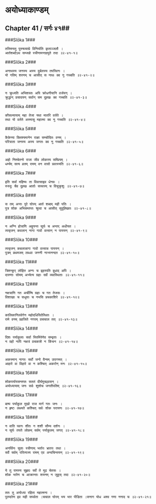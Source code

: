 अयोध्याकाण्डम्
===============================


## Chapter 41  / सर्गः ४१##


###Slōka 1###


    तस्मिम्स्तु पुरुषव्याघ्रे विनिर्याति कृताञ्जलौ ।
    आर्तशब्दोऽथ सम्जज्ञे स्त्रीणामन्तह्पुते तदा ॥२-४१-१॥


###Slōka 2###


    अनाथस्य जनस्य अस्य दुर्बलस्य तपस्विनः ।
    यो गतिम् शरणम् च आसीत् स नाथः क्व नु गच्चति ॥२-४१-२॥


###Slōka 3###


    न क्रुध्यति अभिशस्तः अपि क्रोधनीयानि वर्जयन् ।
    क्रुद्धान् प्रसादयन् सर्वान् सम दुह्खः क्व गच्चति ॥२-४१-३॥


###Slōka 4###


    कौसल्यायाम् महा तेजा यथा मातरि वर्तते ।
    तथा यो वर्तते अस्मासु महात्मा क्व नु गच्चति ॥२-४१-४॥


###Slōka 5###


    कैकेय्या क्लिश्यमानेन राज्ञा सम्चोदितः वनम् ।
    परित्राता जनस्य अस्य जगतः क्व नु गच्चति ॥२-४१-५॥


###Slōka 6###


    अहो निश्चेतनो राजा जीव लोकस्य सम्प्रियम् ।
    धर्म्यम् सत्य व्रतम् रामम् वन वासो प्रवत्स्यति ॥२-४१-६॥


###Slōka 7###


    इति सर्वा महिष्यः ता विवत्साइव धेनवः ।
    रुरुदुः चैव दुह्ख आर्ताः सस्वरम् च विचुक्रुशुः ॥२-४१-७॥


###Slōka 8###


    स तम् अन्तः पुरे घोरम् आर्त शब्दम् मही पतिः ।
    पुत्र शोक अभिसम्तप्तः श्रुत्वा च आसीत् सुदुह्खितः ॥२-४१-८॥


###Slōka 9###


    न अग्नि होत्राणि अहूयन्त सूर्यः च अन्तर् अधीयत ।
    व्यसृजन् कवलान् नागा गावो वत्सान् न पाययन् ॥२-४१-९॥


###Slōka 10###


    व्यसृजन् कबलान्नागा गावो वत्सान्न पाययन् ।
    पुत्रम् प्रथमजम् लब्ध्वा जननी नाभ्यनन्दत ॥२-४१-१०॥


###Slōka 11###


    त्रिशन्कुर् लोहित अन्गः च बृहस्पति बुधाव् अपि ।
    दारुणाः सोमम् अभ्येत्य ग्रहाः सर्वे व्यवस्थिताः ॥२-४१-११॥


###Slōka 12###


    नक्षत्राणि गत अर्चीम्षि ग्रहाः च गत तेजसः ।
    विशाखाः च सधूमाः च नभसि प्रचकाशिरे ॥२-४१-१२॥


###Slōka 13###


    कालिकानिलवेगेन महोदधिरिवोत्थितः ।
    रामे वनम् प्रव्रजिते नगरम् प्रचचाल तत् ॥२-४१-१३॥


###Slōka 14###


    दिशः पर्याकुलाः सर्वा स्तिमिरेणेव सम्वृताः ।
    न ग्रहो नापि नक्षत्रं प्रचकाशे न किंचन ॥२-४१-१४॥


###Slōka 15###


    अकस्मान् नागरः सर्वो जनो दैन्यम् उपागमत् ।
    आहारे वा विहारे वा न कश्चित् अकरोन् मनः ॥२-४१-१५॥


###Slōka 16###


    शोकपर्यायसन्तप्तः सततं दीर्घमुच्छ्वसन् ।
    अयोध्यायाम् जनः सर्वः शुशोच जगतीपतिम् ॥२-४१-१६॥


###Slōka 17###


    बाष्प पर्याकुल मुखो राज मार्ग गतः जनः ।
    न हृष्टः लक्ष्यते कश्चित् सर्वः शोक परायणः ॥२-४१-१७॥


###Slōka 18###


    न वाति पवनः शीतः न शशी सौम्य दर्शनः ।
    न सूर्यः तपते लोकम् सर्वम् पर्याकुलम् जगत् ॥२-४१-१८॥


###Slōka 19###


    अनर्थिनः सुताः स्त्रीणाम् भर्तारः भ्रातरः तथा ।
    सर्वे सर्वम् परित्यज्य रामम् एव अन्वचिन्तयन् ॥२-४१-१९॥


###Slōka 20###


    ये तु रामस्य सुहृदः सर्वे ते मूढ चेतसः ।
    शोक भारेण च आक्रान्ताः शयनम् न जुहुस् तदा ॥२-४१-२०॥


###Slōka 21###


    ततः तु अयोध्या रहिता महात्मना ।
    पुरम्दरेण इव मही सपर्वता ।चचाल घोरम् भय भार पीडिता ।सनाग योध अश्व गणा ननाद च ॥२-४१-२१॥


